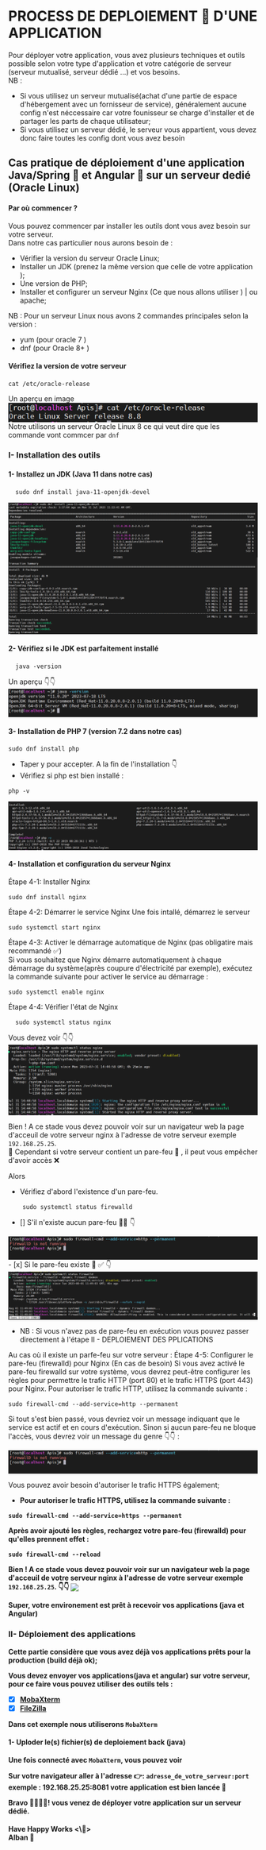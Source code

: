 # PROCESS DE DEPLOIEMENT 🚀 D'UNE APPLICATION
Pour déployer votre application, vous avez plusieurs techniques et outils possible selon votre type d'application et votre catégorie de serveur (serveur mutualisé, serveur dédié ...) et vos besoins. <br> 
NB : 
 - Si vous utilisez un serveur mutualisé(achat d'une partie de espace d'hébergement avec un fornisseur de service), généralement aucune config n'est néccessaire car votre founisseur se charge d'installer et de partager les parts de chaque utilisateur;
 - Si vous utilisez un serveur dédié, le serveur vous appartient, vous devez donc faire toutes les config dont vous avez besoin 
    
## Cas pratique de déploiement d'une application Java/Spring 🌱 et Angular 🚀 sur un serveur dedié (Oracle Linux)
#### Par où commencer ?
Vous pouvez commencer par installer les outils dont vous avez besoin sur votre serveur.  <br>
Dans notre cas particulier nous aurons besoin de :
-  Vérifier la version du serveur Oracle Linux;
-  Installer un JDK (prenez la même version que celle de votre application );
-  Une version de PHP;
-  Installer et configurer un serveur Nginx (Ce que nous allons utiliser ) | ou apache;

NB : Pour un serveur Linux nous avons 2 commandes principales selon la version :
- yum (pour oracle 7 )
- dnf (pour Oracle 8+ ) <br>
#### Vérifiez la version de votre serveur
``` 
cat /etc/oracle-release
```
Un aperçu en image 
<img align="center" src="https://github.com/alban-okoby/devops-pratices/blob/main/images/oracle_version.PNG" />
Notre utilisons un serveur Oracle Linux 8 ce qui veut dire que les commande vont commcer par ``` dnf ```

### I- Installation des outils
#### 1- Installez un JDK (Java 11 dans notre cas)
```
  sudo dnf install java-11-openjdk-devel
```
 
<img align="center" src="https://github.com/alban-okoby/devops-pratices/blob/main/images/jdk11_install.png" />

#### 2- Vérifiez si le JDK est parfaitement installé
```
  java -version
```
Un aperçu 👇👇
<img align="center" src="https://github.com/alban-okoby/devops-pratices/blob/main/images/jdk_version.png" />

#### 3- Installation de PHP 7 (version 7.2 dans notre cas)
```
sudo dnf install php
```
- Taper y pour accepter. A la fin de l'installation 👇 
- Vérifiez si php est bien installé :
```
php -v
```
<img align="center" src="https://github.com/alban-okoby/devops-pratices/blob/main/images/php_version.png" />

#### 4- Installation et configuration du serveur Nginx

Étape 4-1: Installer Nginx
```
sudo dnf install nginx
```
Étape 4-2: Démarrer le service Nginx
Une fois intallé, démarrez le serveur <br>
```
sudo systemctl start nginx
```
Étape 4-3: Activer le démarrage automatique de Nginx (pas obligatire mais recommandé ✅) <br>
Si vous souhaitez que Nginx démarre automatiquement à chaque démarrage du système(après coupure d'électricité par exemple), exécutez la commande suivante pour activer le service au démarrage :
```
sudo systemctl enable nginx
```
Étape 4-4: Vérifier l'état de Nginx
```
  sudo systemctl status nginx
```
 Vous devez voir 👇👇
 <img align="center" src="https://github.com/alban-okoby/devops-pratices/blob/main/images/nginx_status.png" />

Bien ! A ce stade vous devez pouvoir voir sur un navigateur web la page d'acceuil de votre serveur nginx à l'adresse de votre serveur exemple ```192.168.25.25```. <br> 🚧 Cependant si votre serveur contient un pare-feu 🚦 , il peut vous empêcher d'avoir accès ❌ 

Alors
 - Vérifiez d'abord l'existence d'un pare-feu. 
```
    sudo systemctl status firewalld
 ``` 
- [] S'il n'existe aucun pare-feu 🚦❌ 👇
 <img align="center" src="https://github.com/alban-okoby/devops-pratices/blob/main/images/firewall_not_running.png" />
- [x] Si le pare-feu existe 🚦 ✅ 👇
 <img align="center" src="https://github.com/alban-okoby/devops-pratices/blob/main/images/firewall_status.png" />

- NB : Si vous n'avez pas de pare-feu en exécution vous pouvez passer directement à l'étape II - DEPLOIEMENT DES PPLICATIONS

Au cas où il existe un parfe-feu sur votre serveur : 
Étape 4-5: Configurer le pare-feu (firewalld) pour Nginx (En cas de besoin)
Si vous avez activé le pare-feu firewalld sur votre système, vous devrez peut-être configurer les règles pour permettre le trafic HTTP (port 80) et le trafic HTTPS (port 443) pour Nginx. Pour autoriser le trafic HTTP, utilisez la commande suivante :

```
sudo firewall-cmd --add-service=http --permanent
```
Si tout s'est bien passé, vous devriez voir un message indiquant que le service est actif et en cours d'exécution.
Sinon si aucun pare-feu ne bloque l'accès, vous devrez voir un message du genre 👇👇 :

<img align="center" src="https://github.com/alban-okoby/devops-pratices/blob/main/images/firewall_not_running.png" />

Vous pouvez avoir besoin d'autoriser le trafic HTTPS également; <b>
- Pour autoriser le trafic HTTPS, utilisez la commande suivante :
```
sudo firewall-cmd --add-service=https --permanent
```
Après avoir ajouté les règles, rechargez votre pare-feu (firewalld) pour qu'elles prennent effet :
```
sudo firewall-cmd --reload
```
Bien ! A ce stade vous devez pouvoir voir sur un navigateur web la page d'acceuil de votre serveur nginx à l'adresse de votre serveur exemple ```192.168.25.25```.
👇👇
<img align="center" src="https://github.com/alban-okoby/devops-pratices/blob/main/images/nginx_acceuil.png" />

Super, votre environement est prêt à recevoir vos applications (java et Angular)
### II- Déploiement des applications
Cette partie considère que vous avez déjà vos applications prêts pour la production (build déjà ok); <br>

Vous devez envoyer vos applications(java et angular) sur votre serveur, pour ce faire vous pouvez utiliser des outils tels : <br>
- [x] [MobaXterm](https://mobaxterm.mobatek.net/download.html) 
- [x] [FileZilla](https://filezilla-project.org/download.php?platform=win64)

Dans cet exemple nous utiliserons ``` MobaXterm ```
#### 1- Uploder le(s) fichier(s) de deploiement back (java)
Une fois connecté avec ``` MobaXterm ```, vous pouvez voir 

Sur votre navigateur aller à l'adresse 👉:  ``` adresse_de_votre_serveur:port ```
exemple : 192.168.25.25:8081 votre application est bien lancée 🚀

Bravo 👏🏼👏🏼! vous venez de déployer votre application sur un serveur dédié. 

#### Have Happy Works <\🎉>    <br> Alban 👋
